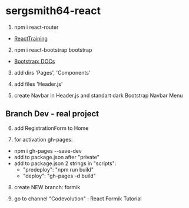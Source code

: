 # sergsmith64-react

1. npm i react-router
* [ReactTraining](https://reacttraining.com/react-router/core/guides/quick-start)

2. npm i react-bootstrap bootstrap
* [Bootstrap: DOCs](https://react-bootstrap.github.io)

3. add dirs 'Pages', 'Components'

4. add files 'Header.js'

5. create Navbar in Header.js and standart dark Bootstrap Navbar Menu

## Branch Dev - real project

6. add RegistrationForm to Home

7. for activation gh-pages:

* npm i gh-pages --save-dev
* add to package.json after "private"
* add to package.json 2 strings in "scripts":
  * "predeploy": "npm run build"
  * "deploy": "gh-pages -d build"

8. create NEW branch: formik

9. go to channel "Codevolution" : React Formik Tutorial
